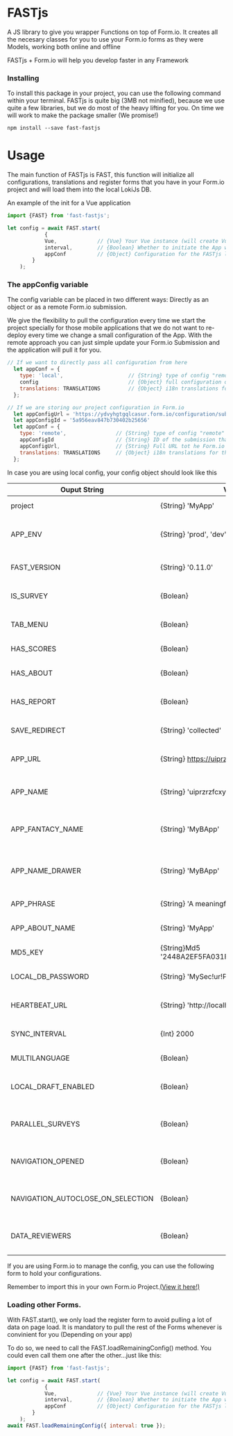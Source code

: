 # FASTjs

A JS library to give you wrapper Functions on top of Form.io. It creates all the necesary classes for you to use your Form.io forms as they were Models, working both online and offline

FASTjs + Form.io will help you develop faster in any Framework

### Installing

To install this package in your project, you can use the following command within your terminal.
FASTjs is quite big (3MB not minified), because we use quite a few libraries, but we do most
of the heavy lifting for you. On time we will work to make the package smaller (We promise!)

```
npm install --save fast-fastjs
```

# Usage

The main function of FASTjs is FAST, this function will initialize all configurations, translations and register forms that you have in your Form.io project and will load them into the local LokiJs DB.

An example of the init for a Vue application

```javascript
import {FAST} from 'fast-fastjs';

let config = await FAST.start(
		    {
          	Vue,             // {Vue} Your Vue instance (will create Vue.prototype.$FAST_CONFIG)
            interval,        // {Boolean} Whether to initiate the App with the Sync interval
            appConf          // {Object} Configuration for the FASTjs library
        }
    );
```

### The appConfig variable

The config variable can be placed in two different ways: Directly as an object or as a remote Form.io submission.

We give the flexibility to pull the configuration every time we start the project specially for those mobile applications that we do not want to re-deploy every time we change a small configuration of the App. With the remote approach you can just simple update your Form.io Submission and the application will pull it for you.

```javascript
// If we want to directly pass all configuration from here
  let appConf = {
    type: 'local',                     // {String} type of config "remote" or "local"
    config                             // {Object} full configuration of the App (check below)
    translations: TRANSLATIONS         // {Object} i18n translations for the app
  };

// If we are storing our project configuration in Form.io
  let appConfigUrl = 'https://ydvyhgtgqlcasur.form.io/configuration/submission/'
  let appConfigId = '5a956eav847b730402b25656'
  let appConf = {
    type: 'remote',                // {String} type of config "remote" or "local"
    appConfigId                    // {String} ID of the submission that has the config
    appConfigUrl,                  // {String} Full URL tot he Form.io Form with the config
    translations: TRANSLATIONS     // {Object} i18n translations for the App
  };
```

In case you are using local config, your config object should look like this

| Ouput String                      | Values                                         | Description                                        |
| --------------------------------- | ---------------------------------------------- | -------------------------------------------------- |
| project                           | {String} 'MyApp'                               | Name of the project                                |
| APP_ENV                           | {String} 'prod', 'dev'                         | Current Environment of the App ('prod', 'dev')     |
| FAST_VERSION                      | {String} '0.11.0'                              | Version of the FAST App used                       |
| IS_SURVEY                         | {Bolean}                                       | Set the app as Data Collection                     |
| TAB_MENU                          | {Bolean}                                       | Should the pages display as Tabs?                  |
| HAS_SCORES                        | {Bolean}                                       | Do the surveys have scores?                        |
| HAS_ABOUT                         | {Bolean}                                       | Does they App have an About page?                  |
| HAS_REPORT                        | {Bolean}                                       | Do the surveys have a Report page?                 |
| SAVE_REDIRECT                     | {String} 'collected'                           | Where should we redirect after save                |
| APP_URL                           | {String} https://uiprzrzfcxygdno.form.io       | What is the Form.io URL for the project?           |
| APP_NAME                          | {String} 'uiprzrzfcxygdno'                     | What is the Form.io app name (Check App url)       |
| APP_FANTACY_NAME                  | {String} 'MyBApp'                              | The custom name to display in the App              |
| APP_NAME_DRAWER                   | {String} 'MyBApp'                              | The custom name to display in the App left Drawer  |
| APP_PHRASE                        | {String} 'A meaningful app'                    | The phrase of the app                              |
| APP_ABOUT_NAME                    | {String} 'MyApp'                               | Name to display for the ABOUT link                 |
| MD5_KEY                           | {String}Md5 '2448A2EF5FA031F4DC740C90C6A328B0' | MD5 key for hashing                                |
| LOCAL_DB_PASSWORD                 | {String} 'MySec!ur!Pas'                        | Password to access local Loki DB                   |
| HEARTBEAT_URL                     | {String} 'http://localhost:3000/'              | URL to check the connection Status                 |
| SYNC_INTERVAL                     | {Int} 2000                                     | Miliseconds to wait until the next Sync            |
| MULTILANGUAGE                     | {Bolean}                                       | Is the app multilanguage?                          |
| LOCAL_DRAFT_ENABLED               | {Bolean}                                       | Should we allow Local Draft submissions            |
| PARALLEL_SURVEYS                  | {Bolean}                                       | Enable the paeallel surveys functionality?         |
| NAVIGATION_OPENED                 | {Bolean}                                       | Should the page navegation start opened?           |
| NAVIGATION_AUTOCLOSE_ON_SELECTION | {Bolean}                                       | After selecting a page, should the page nav close? |
| DATA_REVIEWERS                    | {Bolean}                                       | Does the app need the DataReviewers functionality? |

If you are using Form.io to manage the config, you can use the following form to hold your configurations.

Remember to import this in your own Form.io Project.[(View it here!)](https://fast-app-config.stackblitz.io/)

### Loading other Forms.

With FAST.start(), we only load the register form to avoid pulling a lot of data on page load.
It is mandatory to pull the rest of the Forms whenever is convinient for you (Depending on your app)

To do so, we need to call the FAST.loadRemainingConfig() method. You could even call them one after
the other...just like this:

```javascript
import {FAST} from 'fast-fastjs';

let config = await FAST.start(
		    {
          	Vue,             // {Vue} Your Vue instance (will create Vue.prototype.$FAST_CONFIG)
            interval,        // {Boolean} Whether to initiate the App with the Sync interval
            appConf          // {Object} Configuration for the FASTjs library
        }
    );
await FAST.loadRemainingConfig({ interval: true });
```
